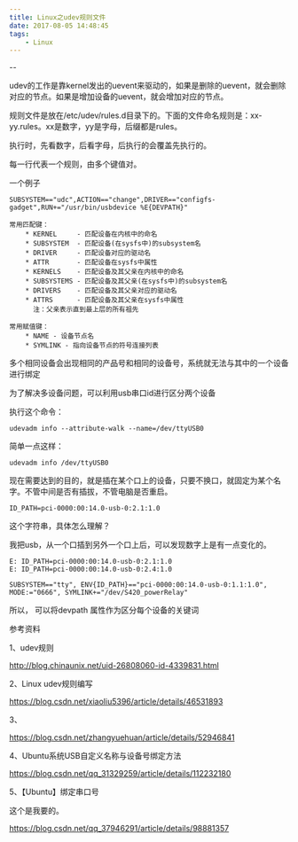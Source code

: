 ```yaml
---
title: Linux之udev规则文件
date: 2017-08-05 14:48:45
tags:
	- Linux
---
```


--

udev的工作是靠kernel发出的uevent来驱动的，如果是删除的uevent，就会删除对应的节点。如果是增加设备的uevent，就会增加对应的节点。

规则文件是放在/etc/udev/rules.d目录下的。下面的文件命名规则是：xx-yy.rules。xx是数字，yy是字母，后缀都是rules。

执行时，先看数字，后看字母，后执行的会覆盖先执行的。

每一行代表一个规则，由多个键值对。

一个例子

```
SUBSYSTEM=="udc",ACTION=="change",DRIVER=="configfs-gadget",RUN+="/usr/bin/usbdevice %E{DEVPATH}"
```



```
常用匹配键：
    * KERNEL     - 匹配设备在内核中的命名
    * SUBSYSTEM  - 匹配设备(在sysfs中)的subsystem名
    * DRIVER     - 匹配设备对应的驱动名
    * ATTR       - 匹配设备在sysfs中属性
    * KERNELS    - 匹配设备及其父亲在内核中的命名
    * SUBSYSTEMS - 匹配设备及其父亲(在sysfs中)的subsystem名
    * DRIVERS    - 匹配设备及其父亲对应的驱动名
    * ATTRS      - 匹配设备及其父亲在sysfs中属性
      注：父亲表示直到最上层的所有祖先

常用赋值键：
    * NAME - 设备节点名
    * SYMLINK - 指向设备节点的符号连接列表
```



多个相同设备会出现相同的产品号和相同的设备号，系统就无法与其中的一个设备进行绑定

为了解决多设备问题，可以利用usb串口id进行区分两个设备

执行这个命令：

```
udevadm info --attribute-walk --name=/dev/ttyUSB0
```

简单一点这样：

```
udevadm info /dev/ttyUSB0
```

现在需要达到的目的，就是插在某个口上的设备，只要不换口，就固定为某个名字。不管中间是否有插拔，不管电脑是否重启。

```
ID_PATH=pci-0000:00:14.0-usb-0:2.1:1.0
```

这个字符串，具体怎么理解？

我把usb，从一个口插到另外一个口上后，可以发现数字上是有一点变化的。

```
E: ID_PATH=pci-0000:00:14.0-usb-0:2.1:1.0
E: ID_PATH=pci-0000:00:14.0-usb-0:2.4:1.0
```



```
SUBSYSTEM=="tty", ENV{ID_PATH}=="pci-0000:00:14.0-usb-0:1.1:1.0", MODE:="0666", SYMLINK+="/dev/S420_powerRelay"
```





所以， 可以将devpath 属性作为区分每个设备的关键词



参考资料

1、udev规则

http://blog.chinaunix.net/uid-26808060-id-4339831.html

2、Linux udev规则编写

https://blog.csdn.net/xiaoliu5396/article/details/46531893

3、

https://blog.csdn.net/zhangyuehuan/article/details/52946841

4、Ubuntu系统USB自定义名称与设备号绑定方法

https://blog.csdn.net/qq_31329259/article/details/112232180

5、【Ubuntu】绑定串口号

这个是我要的。

https://blog.csdn.net/qq_37946291/article/details/98881357